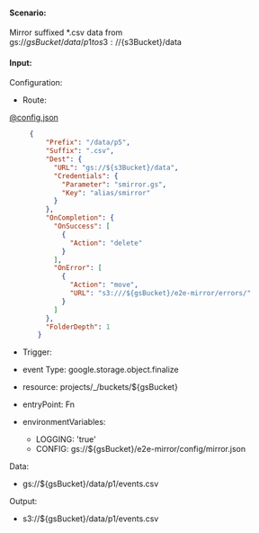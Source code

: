 #### Scenario:

Mirror suffixed *.csv data from gs://${gsBucket}/data/p1 to s3://${s3Bucket}/data

#### Input:

Configuration:

* Route:

[@config,json](../../../config/s3.json)
```json
     {
         "Prefix": "/data/p5",
         "Suffix": ".csv",
         "Dest": {
           "URL": "gs://${s3Bucket}/data",
           "Credentials": {
             "Parameter": "smirror.gs",
             "Key": "alias/smirror"
           }
         },
         "OnCompletion": {
           "OnSuccess": [
             {
               "Action": "delete"
             }
           ],
           "OnError": [
             {
               "Action": "move",
               "URL": "s3:///${gsBucket}/e2e-mirror/errors/"
             }
           ]
         },
         "FolderDepth": 1
       }
```

* Trigger:

* event Type: google.storage.object.finalize
* resource: projects/_/buckets/${gsBucket}
* entryPoint: Fn
* environmentVariables:
  - LOGGING: 'true'
  - CONFIG: gs://${gsBucket}/e2e-mirror/config/mirror.json
 


Data:
- gs://${gsBucket}/data/p1/events.csv


Output:
- s3://${gsBucket}/data/p1/events.csv
